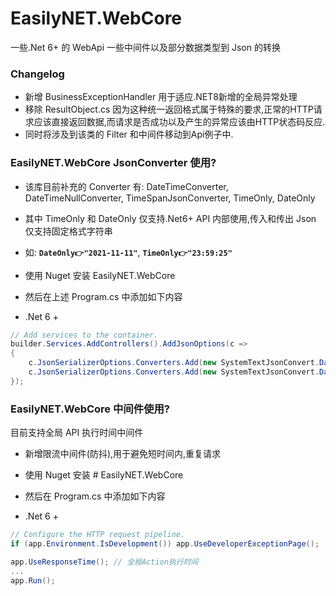 # EasilyNET.WebCore

一些.Net 6+ 的 WebApi 一些中间件以及部分数据类型到 Json 的转换

### Changelog

- 新增 BusinessExceptionHandler 用于适应.NET8新增的全局异常处理
- 移除 ResultObject.cs 因为这种统一返回格式属于特殊的要求,正常的HTTP请求应该直接返回数据,而请求是否成功以及产生的异常应该由HTTP状态码反应.
- 同时将涉及到该类的 Filter 和中间件移动到Api例子中.

### EasilyNET.WebCore JsonConverter 使用?

- 该库目前补充的 Converter 有: DateTimeConverter, DateTimeNullConverter, TimeSpanJsonConverter, TimeOnly, DateOnly
- 其中 TimeOnly 和 DateOnly 仅支持.Net6+ API 内部使用,传入和传出 Json 仅支持固定格式字符串
- 如: **`DateOnly👉"2021-11-11"`**, **`TimeOnly👉"23:59:25"`**

- 使用 Nuget 安装 EasilyNET.WebCore
- 然后在上述 Program.cs 中添加如下内容

- .Net 6 +

```csharp
// Add services to the container.
builder.Services.AddControllers().AddJsonOptions(c =>
{
    c.JsonSerializerOptions.Converters.Add(new SystemTextJsonConvert.DateTimeConverter());
    c.JsonSerializerOptions.Converters.Add(new SystemTextJsonConvert.DateTimeNullConverter());
});
```

### EasilyNET.WebCore 中间件使用?

目前支持全局 API 执行时间中间件

- 新增限流中间件(防抖),用于避免短时间内,重复请求
- 使用 Nuget 安装 # EasilyNET.WebCore
- 然后在 Program.cs 中添加如下内容

- .Net 6 +

```csharp
// Configure the HTTP request pipeline.
if (app.Environment.IsDevelopment()) app.UseDeveloperExceptionPage();

app.UseResponseTime(); // 全局Action执行时间
...
app.Run();
```
